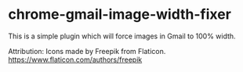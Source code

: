 # chrome-gmail-image-width-fixer
This is a simple plugin which will force images in Gmail to 100% width.

Attribution:
Icons made by Freepik from Flaticon.
https://www.flaticon.com/authors/freepik
